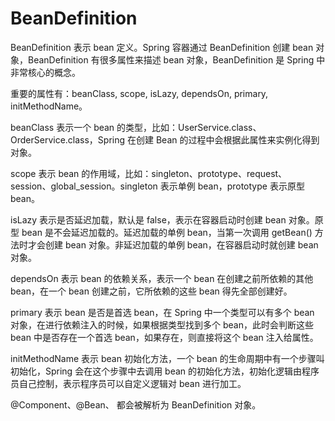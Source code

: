 # BeanDefinition

BeanDefinition 表示 bean 定义。Spring 容器通过 BeanDefinition 创建 bean 对象，BeanDefinition 有很多属性来描述 bean 对象，BeanDefinition 是 Spring 中非常核心的概念。

重要的属性有：beanClass, scope, isLazy, dependsOn, primary, initMethodName。

beanClass 表示一个 bean 的类型，比如：UserService.class、OrderService.class，Spring 在创建 Bean 的过程中会根据此属性来实例化得到对象。

scope 表示 bean 的作用域，比如：singleton、prototype、request、session、global_session。singleton 表示单例 bean，prototype 表示原型 bean。

isLazy 表示是否延迟加载，默认是 false，表示在容器启动时创建 bean 对象。原型 bean 是不会延迟加载的。延迟加载的单例 bean，当第一次调用 getBean() 方法时才会创建 bean 对象。非延迟加载的单例 bean，在容器启动时就创建 bean 对象。

dependsOn 表示 bean 的依赖关系，表示一个 bean 在创建之前所依赖的其他 bean，在一个 bean 创建之前，它所依赖的这些 bean 得先全部创建好。

primary 表示 bean 是否是首选 bean，在 Spring 中一个类型可以有多个 bean 对象，在进行依赖注入的时候，如果根据类型找到多个 bean，此时会判断这些 bean 中是否存在一个首选 bean，如果存在，则直接将这个 bean 注入给属性。

initMethodName 表示 bean 初始化方法，一个 bean 的生命周期中有一个步骤叫初始化，Spring 会在这个步骤中去调用 bean 的初始化方法，初始化逻辑由程序员自己控制，表示程序员可以自定义逻辑对 bean 进行加工。

@Component、@Bean、<bean /> 都会被解析为 BeanDefinition 对象。
